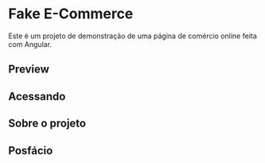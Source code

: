# Fake E-Commerce

Este é um projeto de demonstração de uma página de comércio online feita com Angular.

## Preview

## Acessando

## Sobre o projeto

## Posfácio
